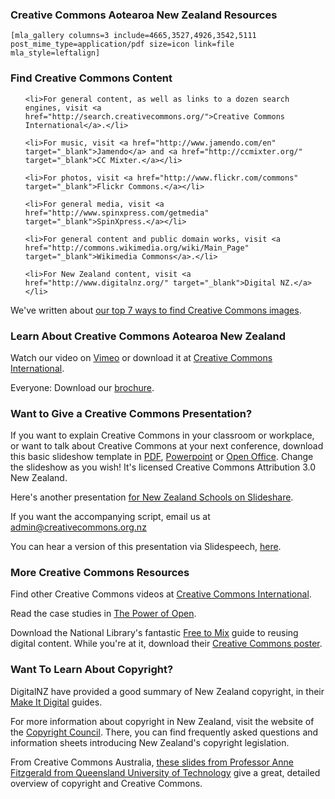 <html><body><h3>Creative Commons Aotearoa New Zealand Resources</h3>

<code>[mla_gallery columns=3 include=4665,3527,4926,3542,5111 post_mime_type=application/pdf size=icon link=file mla_style=leftalign]</code>

<h3>Find Creative Commons Content</h3>

<ul>

	<li>For general content, as well as links to a dozen search engines, visit <a href="http://search.creativecommons.org/">Creative Commons International</a>.</li>

	<li>For music, visit <a href="http://www.jamendo.com/en" target="_blank">Jamendo</a> and <a href="http://ccmixter.org/" target="_blank">CC Mixter.</a></li>

	<li>For photos, visit <a href="http://www.flickr.com/commons" target="_blank">Flickr Commons.</a></li>

	<li>For general media, visit <a href="http://www.spinxpress.com/getmedia" target="_blank">SpinXpress.</a></li>

	<li>For general content and public domain works, visit <a href="http://commons.wikimedia.org/wiki/Main_Page" target="_blank">Wikimedia Commons</a>.</li>

	<li>For New Zealand content, visit <a href="http://www.digitalnz.org/" target="_blank">Digital NZ.</a></li>

</ul>

We've written about <a title="7 Ways to Find Creative Commons Images" href="http://creativecommons.org.nz/2012/09/7-ways-to-find-creative-commons-images/">our top 7 ways to find Creative Commons images</a>.

<h3>Learn About Creative Commons Aotearoa New Zealand</h3>

Watch our video on <a href="http://vimeo.com/25684782" target="_blank">Vimeo</a> or download it at <a href="http://creativecommons.org/videos/creative-commons-kiwi" target="_blank">Creative Commons International</a>.



Everyone: Download our <a href="http://creativecommons.org.nz/wp-content/uploads/2012/08/creativecommonsbrochure.pdf" target="_blank">brochure</a>.

<h3>Want to Give a Creative Commons Presentation?</h3>

If you want to explain Creative Commons in your classroom or workplace, or want to talk about Creative Commons at your next conference, download this basic slideshow template in <a href="http://creativecommons.org.nz/wp-content/uploads/2012/07/Introduction-to-Creative-Commons-Aotearoa-New-Zealand.pdf" target="_blank">PDF</a>, <a href="http://creativecommons.org.nz/wp-content/uploads/2012/07/Introduction-to-Creative-Commons-Aotearoa-New-Zealand.ppt" target="_blank">Powerpoint</a> or <a href="http://creativecommons.org.nz/wp-content/uploads/2012/07/Introduction-to-Creative-Commons-Aotearoa-New-Zealand.odp" target="_blank">Open Office</a>. Change the slideshow as you wish! It's licensed Creative Commons Attribution 3.0 New Zealand.



Here's another presentation <a href="http://www.slideshare.net/MattMcGregor/creative-commons-for-schools" target="_blank">for New Zealand Schools on Slideshare</a>.



If you want the accompanying script, email us at admin@creativecommons.org.nz



You can hear a version of this presentation via Slidespeech, <a href="http://slidespeech.com/s/pkY0oLgTen/" target="_blank">here</a>.

<h3>More Creative Commons Resources</h3>

Find other Creative Commons videos at <a href="http://creativecommons.org/videos" target="_blank">Creative Commons International</a>.



Read the case studies in <a href="http://thepowerofopen.org/" target="_blank">The Power of Open</a>.



Download the National Library's fantastic <a href="http://schools.natlib.govt.nz/21st-century-literacy-inquiry/sources-resources/guide-reusing-digital-content" target="_blank">Free to Mix</a> guide to reusing digital content. While you're at it, download their <a href="http://schools.natlib.govt.nz/21st-century-literacy-inquiry/sources-resources/guide-reusing-digital-content" target="_blank">Creative Commons poster</a>.

<h3>Want To Learn About Copyright?</h3>

DigitalNZ have provided a good summary of New Zealand copyright, in their <a href="http://www.digitalnz.org/make-it-digital/enabling-use-re-use" target="_blank">Make It Digital</a> guides.



For more information about copyright in New Zealand, visit the website of the <a href="http://www.copyright.org.nz/" target="_blank">Copyright Council</a>. There, you can find frequently asked questions and information sheets introducing New Zealand's copyright legislation.



From Creative Commons Australia, <a href="http://www.slideshare.net/ccAustralia/copyright-and-open-content-licensing-the-role-of-the-creative-commons-licences" target="_blank">these slides from Professor Anne Fitzgerald from Queensland University of Technology</a> give a great, detailed overview of copyright and Creative Commons.



 </body></html>